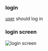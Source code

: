 ### login
[user](https://github.com/tegcommerce/tegcommerce-requirement/blob/master/page/user.md) should log in

### login screen
<img src="https://user-images.githubusercontent.com/42984807/58269176-5e5b8f00-7d5d-11e9-8768-7ce58a5fe966.png" alt="login screen">
